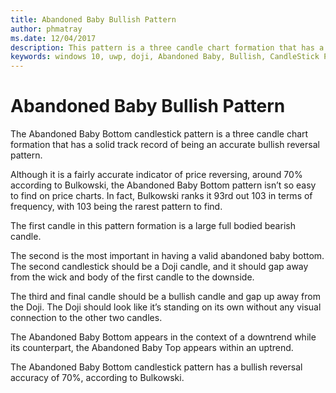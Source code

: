 ```yaml
---
title: Abandoned Baby Bullish Pattern
author: phmatray
ms.date: 12/04/2017
description: This pattern is a three candle chart formation that has a solid track record of being an accurate bullish reversal pattern.
keywords: windows 10, uwp, doji, Abandoned Baby, Bullish, CandleStick Patterns, Reversal Pattern, Three Candle Pattern
---
```


# Abandoned Baby Bullish Pattern

The Abandoned Baby Bottom candlestick pattern is a three candle chart formation that has a solid track record of being an accurate bullish reversal pattern.

Although it is a fairly accurate indicator of price reversing, around 70% according to Bulkowski, the Abandoned Baby Bottom pattern isn’t so easy to find on price charts. In fact, Bulkowski ranks it 93rd out 103 in terms of frequency, with 103 being the rarest pattern to find.

The first candle in this pattern formation is a large full bodied bearish candle.

The second is the most important in having a valid abandoned baby bottom. The second candlestick should be a Doji candle, and it should gap away from the wick and body of the first candle to the downside.

The third and final candle should be a bullish candle and gap up away from the Doji. The Doji should look like it’s standing on its own without any visual connection to the other two candles.

The Abandoned Baby Bottom appears in the context of a downtrend while its counterpart, the Abandoned Baby Top appears within an uptrend.

The Abandoned Baby Bottom candlestick pattern has a bullish reversal accuracy of 70%, according to Bulkowski.
